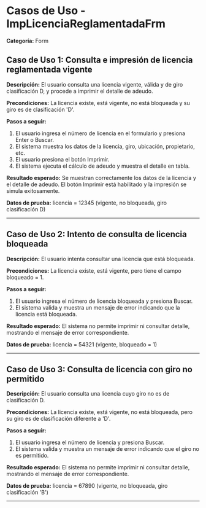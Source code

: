 # Casos de Uso - ImpLicenciaReglamentadaFrm

**Categoría:** Form

## Caso de Uso 1: Consulta e impresión de licencia reglamentada vigente

**Descripción:** El usuario consulta una licencia vigente, válida y de giro clasificación D, y procede a imprimir el detalle de adeudo.

**Precondiciones:**
La licencia existe, está vigente, no está bloqueada y su giro es de clasificación 'D'.

**Pasos a seguir:**
1. El usuario ingresa el número de licencia en el formulario y presiona Enter o Buscar.
2. El sistema muestra los datos de la licencia, giro, ubicación, propietario, etc.
3. El usuario presiona el botón Imprimir.
4. El sistema ejecuta el cálculo de adeudo y muestra el detalle en tabla.

**Resultado esperado:**
Se muestran correctamente los datos de la licencia y el detalle de adeudo. El botón Imprimir está habilitado y la impresión se simula exitosamente.

**Datos de prueba:**
licencia = 12345 (vigente, no bloqueada, giro clasificación D)

---

## Caso de Uso 2: Intento de consulta de licencia bloqueada

**Descripción:** El usuario intenta consultar una licencia que está bloqueada.

**Precondiciones:**
La licencia existe, está vigente, pero tiene el campo bloqueado = 1.

**Pasos a seguir:**
1. El usuario ingresa el número de licencia bloqueada y presiona Buscar.
2. El sistema valida y muestra un mensaje de error indicando que la licencia está bloqueada.

**Resultado esperado:**
El sistema no permite imprimir ni consultar detalle, mostrando el mensaje de error correspondiente.

**Datos de prueba:**
licencia = 54321 (vigente, bloqueado = 1)

---

## Caso de Uso 3: Consulta de licencia con giro no permitido

**Descripción:** El usuario consulta una licencia cuyo giro no es de clasificación D.

**Precondiciones:**
La licencia existe, está vigente, no está bloqueada, pero su giro es de clasificación diferente a 'D'.

**Pasos a seguir:**
1. El usuario ingresa el número de licencia y presiona Buscar.
2. El sistema valida y muestra un mensaje de error indicando que el giro no es permitido.

**Resultado esperado:**
El sistema no permite imprimir ni consultar detalle, mostrando el mensaje de error correspondiente.

**Datos de prueba:**
licencia = 67890 (vigente, no bloqueada, giro clasificación 'B')

---

